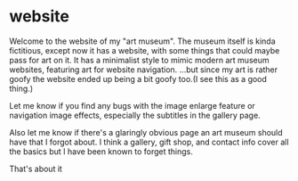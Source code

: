 # website
Welcome to the website of my "art museum".
The museum itself is kinda fictitious, except now it has a website, with
some things that could maybe pass for art on it. 
It has a minimalist style to mimic modern art museum websites, featuring art for website navigation.
...but since my art is rather goofy the website ended up being a bit goofy too.(I see this as a good thing.)

Let me know if you find any bugs with the image enlarge feature or navigation image effects,
especially the subtitles in the gallery page.

Also let me know if there's a glaringly obvious page an art museum should have that I forgot about.
I think a gallery, gift shop, and contact info cover all the basics but I have been known to forget things.

That's about it
